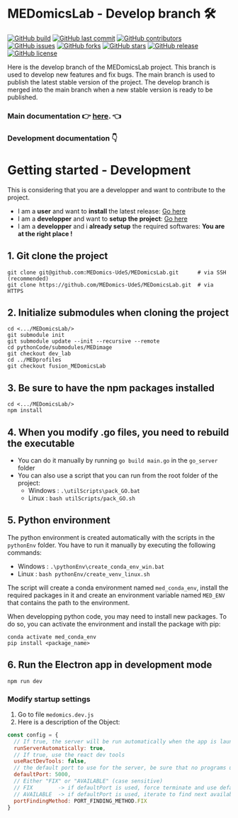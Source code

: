 # MEDomicsLab - Develop branch 🛠️

[![GitHub build](https://img.shields.io/github/workflow/status/MEDomics-UdeS/MEDomicsLab/Build%20and%20test%20electron%20app%20on%20push%20to%20develop%20branch)]()
[![GitHub last commit](https://img.shields.io/github/last-commit/MEDomics-UdeS/MEDomicsLab)]()
[![GitHub contributors](https://img.shields.io/github/contributors/MEDomics-UdeS/MEDomicsLab)]()
[![GitHub issues](https://img.shields.io/github/issues/MEDomics-UdeS/MEDomicsLab)]()
[![GitHub forks](https://img.shields.io/github/forks/MEDomics-UdeS/MEDomicsLab)]()
[![GitHub stars](https://img.shields.io/github/stars/MEDomics-UdeS/MEDomicsLab)]()
[![GitHub release](https://img.shields.io/github/release/MEDomics-UdeS/MEDomicsLab)]()
[![GitHub license](https://img.shields.io/github/license/MEDomics-UdeS/MEDomicsLab)]()

Here is the develop branch of the MEDomicsLab project. This branch is used to develop new features and fix bugs. The main branch is used to publish the latest stable version of the project. The develop branch is merged into the main branch when a new stable version is ready to be published.

### Main documentation 👉 [here](https://medomics-udes.gitbook.io/medomicslab-docs/). 👈

### Development documentation 👇

# Getting started - Development

This is considering that you are a developper and want to contribute to the project.

- I am a **user** and want to **install** the latest release: [Go here](https://medomics-udes.gitbook.io/medomicslab-docs/quick-start)
- I am a **developper** and want to **setup the project**: [Go here](https://medomics-udes.gitbook.io/medomicslab-docs/contributing)
- I am a **developper** and i **already setup** the required softwares: **You are at the right place !**

## 1. Git clone the project

```
git clone git@github.com:MEDomics-UdeS/MEDomicsLab.git      # via SSH (recommended)
git clone https://github.com/MEDomics-UdeS/MEDomicsLab.git  # via HTTPS
```

## 2. Initialize submodules when cloning the project

```
cd <.../MEDomicsLab/>
git submodule init
git submodule update --init --recursive --remote
cd pythonCode/submodules/MEDimage
git checkout dev_lab
cd ../MEDprofiles
git checkout fusion_MEDomicsLab
```

## 3. Be sure to have the npm packages installed

```
cd <.../MEDomicsLab/>
npm install
```

## 4. When you modify .go files, you need to rebuild the executable

- You can do it manually by running `go build main.go` in the `go_server` folder
- You can also use a script that you can run from the root folder of the project:
  - Windows : `.\utilScripts\pack_GO.bat`
  - Linux : `bash utilScripts/pack_GO.sh`

## 5. Python environment

The python environment is created automatically with the scripts in the `pythonEnv` folder.
You have to run it manually by executing the following commands:

- Windows : `.\pythonEnv\create_conda_env_win.bat`
- Linux : `bash pythonEnv/create_venv_linux.sh`

The script will create a conda environment named `med_conda_env`, install the required packages in it and create an environment variable named `MED_ENV` that contains the path to the environment.

When developping python code, you may need to install new packages. To do so, you can activate the environment and install the package with pip:

```
conda activate med_conda_env
pip install <package_name>
```

## 6. Run the Electron app in development mode

`npm run dev`

### Modify startup settings

1. Go to file `medomics.dev.js`
2. Here is a description of the Object:

```javascript
const config = {
  // If true, the server will be run automatically when the app is launched
  runServerAutomatically: true,
  // If true, use the react dev tools
  useRactDevTools: false,
  // the default port to use for the server, be sure that no programs use it by default
  defaultPort: 5000,
  // Either "FIX" or "AVAILABLE" (case sensitive)
  // FIX 		-­> if defaultPort is used, force terminate and use defaultPort
  // AVAILABLE 	-> if defaultPort is used, iterate to find next available port
  portFindingMethod: PORT_FINDING_METHOD.FIX
}
```
